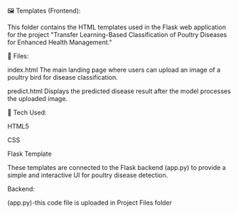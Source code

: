 🖼️ Templates (Frontend):

This folder contains the HTML templates used in the Flask web application for the project "Transfer Learning-Based Classification of Poultry Diseases for Enhanced Health Management."

📄 Files:

index.html
The main landing page where users can upload an image of a poultry bird for disease classification.

predict.html
Displays the predicted disease result after the model processes the uploaded image.

🧩 Tech Used:

HTML5

CSS 

Flask Template 

These templates are connected to the Flask backend (app.py) to provide a simple and interactive UI for poultry disease detection.

Backend:

(app.py)-this code file is uploaded in Project Files folder


